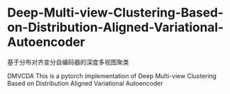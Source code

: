 # Deep-Multi-view-Clustering-Based-on-Distribution-Aligned-Variational-Autoencoder
基于分布对齐变分自编码器的深度多视图聚类

DMVCDA
This is a pytorch implementation of Deep Multi-view Clustering Based on Distribution Aligned Variational Autoencoder
